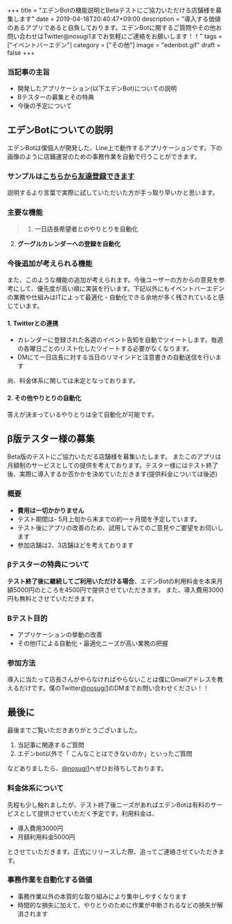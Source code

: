 +++
title = "エデンBotの機能説明とBetaテストにご協力いただける店舗様を募集します"
date = 2019-04-18T20:40:47+09:00
description = "導入する価値のあるアプリであると自負しております。エデンBotに関するご質問やその他お問い合わせはTwitter@nosugi1までお気軽にご連絡をお願いします！！"
tags = ["イベントバーエデン"]
category = ["その他"]
image = "edenbot.gif"
draft = false
+++
### 当記事の主旨
- 開発したアプリケーション(以下エデンBot)についての説明
- Bテスターの募集とその特典
- 今後の予定について

## エデンBotについての説明
エデンBotは僕個人が開発した、Line上で動作するアプリケーションです。下の画像のように店鋪運営のための事務作業を自動で行うことができます。

### サンプルは[こちらから友達登録できます](https://line.me/R/ti/p/%40jrf6709m)
説明するより言葉で実際に試していただいた方が手っ取り早いかと思います。

### 主要な機能
> 1. **一日店長希望者とのやりとりを自動化**
2. **グーグルカレンダーへの登録を自動化**

### 今後追加が考えられる機能
また、このような機能の追加が考えられます。今後ユーザーの方からの意見を参考にして、優先度が高い順に実装を行います。下記以外にもイベントバーエデンの業務や仕組みはITによって最適化・自動化できる余地が多く残されていると感じています。

#### 1. Twitterとの連携
- カレンダーに登録された各週のイベント告知を自動でツイートします。毎週の各曜日ごとのリスト化したツイートする必要がなくなります。
- DMにて一日店長に対する当日のリマインドと注意書きの自動送信を行います

尚、料金体系に関しては未定となっております。
#### 2. その他やりとりの自動化
答えが決まっているやりとりは全て自動化が可能です。

## β版テスター様の募集
Beta版のテストにご協力いただる店舗様を募集いたします。
またこのアプリは月額制のサービスとしての提供を考えております。テスター様にはテスト終了後、実際に導入するか否かかを決めていただきます(提供料金については後述)

### 概要
- **費用は一切かかりません**
- テスト期間は- 5月上旬から末までの約一ヶ月間を予定しています。
- テスト後にアプリの改善のため、試用してみてのご意見やご要望をお伺いします
- 参加店舗は2、3店舗ほどを考えております

### βテスターの特典について
**テスト終了後に継続してご利用いただける場合**、エデンBotの利用料金を本来月額5000円のところを4500円で提供させていただきます。
また、導入費用3000円も無料とさせていただきます。

### Bテスト目的
- アプリケーションの挙動の改善
- その他ITによる自動化・最適化ニーズが高い業務の把握

### 参加方法
導入に当たって店長さんがやらなければやらないことは僕にGmailアドレスを教えるだけです。僕のTwitter[@nosugi1](https://twitter.com/nosugi1)のDMまでお問い合わせください！！


## 最後に
最後までご覧いただきありがとうございました。

1. 当記事に関連するご質問
2. エデンbot以外で「 こんなことはできないのか」といったご質問

などありましたら、[@nosugi1](https://twitter.com/nosugi1)へぜひお待ちしております。
### 料金体系について
先程も少し触れましたが、テスト終了後ニーズがあればエデンBotは有料のサービスとして提供させていただく予定です。利用料金は、

- 導入費用3000円
- 月額利用料金5000円

とさせていただきます。正式にリリースした際、追ってご連絡させていただきます。

### 事務作業を自動化する価値
- 事務作業以外の本質的な取り組みにより集中しやすくなります
- 時間的な損失に加えて、やりとりのために作業が中断されるなどの損失が解消されます
